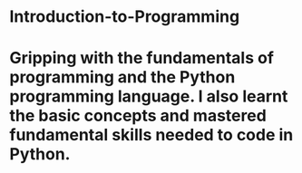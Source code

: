 # Introduction-to-Programming

# Gripping with the fundamentals of programming and the Python programming language. I also learnt the basic concepts and mastered fundamental skills needed to code in Python.
